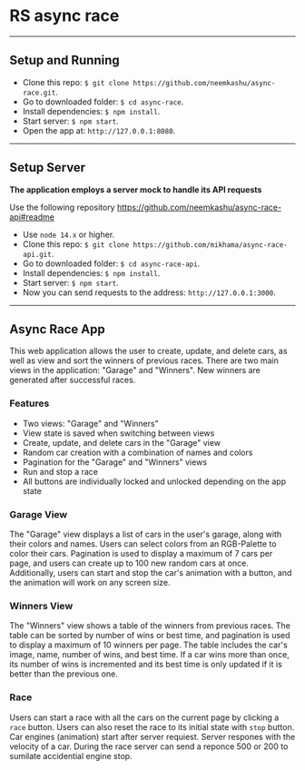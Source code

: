 # RS async race
___
## Setup and Running

- Clone this repo: `$ git clone https://github.com/neemkashu/async-race.git`.
- Go to downloaded folder: `$ cd async-race`.
- Install dependencies: `$ npm install`.
- Start server: `$ npm start`.
- Open the app at: `http://127.0.0.1:8080`.
___
## Setup Server

**The application employs a server mock to handle its API requests**

Use the following repository
https://github.com/neemkashu/async-race-api#readme

- Use `node 14.x` or higher.
- Clone this repo: `$ git clone https://github.com/mikhama/async-race-api.git`.
- Go to downloaded folder: `$ cd async-race-api`.
- Install dependencies: `$ npm install`.
- Start server: `$ npm start`.
- Now you can send requests to the address: `http://127.0.0.1:3000`.
___
## Async Race App
This web application allows the user to create, update, and delete cars, as well as view and sort the winners of previous races. There are two main views in the application: "Garage" and "Winners". New winners are generated after successful races.

### Features
- Two views: "Garage" and "Winners"
- View state is saved when switching between views
- Create, update, and delete cars in the "Garage" view
- Random car creation with a combination of names and colors
- Pagination for the "Garage" and "Winners" views
- Run and stop a race
- All buttons are individually locked and unlocked depending on the app state

### Garage View
The "Garage" view displays a list of cars in the user's garage, along with their colors and names. Users can select colors from an RGB-Palette to color their cars. Pagination is used to display a maximum of 7 cars per page, and users can create up to 100 new random cars at once. Additionally, users can start and stop the car's animation with a button, and the animation will work on any screen size.

### Winners View
The "Winners" view shows a table of the winners from previous races. The table can be sorted by number of wins or best time, and pagination is used to display a maximum of 10 winners per page. The table includes the car's image, name, number of wins, and best time. If a car wins more than once, its number of wins is incremented and its best time is only updated if it is better than the previous one.

### Race
Users can start a race with all the cars on the current page by clicking a `race` button.  Users can also reset the race to its initial state with `stop` button. Car engines (animation) start after server requiest. Server respones with the velocity of a car. During the race server can send a reponce 500 or 200 to sumilate accidential engine stop.